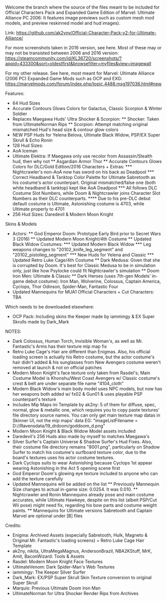 Welcome the branch where the source of the files meant to be included for Official Characters Pack and Expanded Game Edition of Marvel: Ultimate Alliance PC 2006: It features image previews such as custom mesh mod models, and preview reskinned model and hud images).

Link: https://github.com/ak2yny/Official-Character-Pack-v2-for-Ultimate-Alliance/

For more screenshots taken in 2016 version, see here. Most of these may or may not be transisted between 2006 and 2016 version: https://steamcommunity.com/id/KL36720/screenshots/?appid=433300&sort=oldestfirst&browsefilter=myfiles&view=imagewall

For my other release. See here, most meant for Marvel: Ultimate Alliance (2006 PC) Expanded Game Mods such as OCP and EXG: https://marvelmods.com/forum/index.php/topic,4488.msg197036.html#new

Features:

* 64 Hud Sizes
* Accurate Contours Glows Colors for Galactus, Classic Scorpion & Winter Soldier
* Replaces Maegawa Huds' Ultra Shocker & Scorpion:
** Shocker: Taken from UltimateNorman Rips
** Scorpion: Attempt matching original mismatched Hud's head size & contour glow colors
* NEW PSP Huds for Yelena Belova, Ultimate Black Widow, PSP/EX Super Skrull & Echo Ronin
* 128 Hud Sizes:
* AoA Iceman
* Ultimate Elektra: If Maegawa only use recolor from Assassin/Stealth hud, then why not 
** Asgardian Armor Thor
** Accurate Contours Glows Colors for DLC/Gold Edition/2016 Characters + Extras:
*** Nightcrawler's non-AoA now has sword on his back as Deadpool
*** Correct Headband & Tanktop Color Palette for Ultimate Sabretooth as his costume's actor counterpart. Original mismatched/false one (both white headband & tanktop) kept like AoA Deadpool
*** All follows DLC Costume Slot Numbers, while Doom & Nightcrawler joins Character Slot Numbers as their DLC counterparts.
**** Due to his pre-DLC debut default costume is Ultimate, Astonishing costume is 4703, while Ultimate properly to 4701
* 256 Hud Sizes: Daredevil & Modern Moon Knight

Skins & Models
* Actors:
** God Emperor Doom: Prototype Early Bird prior to Secret Wars 3 (2016)
** Updated Modern Moon Knight/4th Costume
** Updated Black Widow Costumes:
*** Updated Modern Black Widow
*** Leg weapons changes to "20102_knife_leg_segment" and "20102_pistolleg_segment"
*** New Huds for Yelena and Classic
*** Updated Retro Luke Cage/4th Costume
** Dark Medusa: Given that she is corrupted by Doom. It's best for Classic Medusa to be in simulation only, just like how Psylocke could fit Nightcrawler's simulation
** Doom Iron Men: Ultimate & Classic
** Dark Heroes (uses 7th-gen Models' in-game debut costume): Iron Man, Wolverine, Colossus, Captain America, Cyclops, Thor Odinson, Spider-Man, Fantastic Four
* Updated Mannequins for MUA1 Official Characters + Cut Characters: TBA

Which needs to be downloaded elsewhere:
* OCP Pack: Including skins the Keeper made by iammingy & EX Super Skrulls made by Dark_Mark

NOTES:
* Dark Colossus, Human Torch, Invisible Woman's, as well as Mr. Fantastic's Arms has their texture mip map fix
* Retro Luke Cage's Hair are different than Enigmas. Also, his official loading screen is actually his Retro costume, but the actor costume's hair didn't added & his sunglasses from New Avengers costume weren't removed at launch & not on official patches
* Modern Moon Knight's face texture only taken from Rasdel's; Main Costume Model is Khonshu/West Coast Avengers w/ Classic costume's crest & belt are under separate file name "4104_cloth"
* Modern Black Widow's main body model uses NPC models, but now has her weapons both added w/ fx02 & Gun01 & uses playable PSP counterpart's texture
* Includes Mip Maps ini Template by ak2ny: 5 of them for diffuse, spec, normal, glow & metallic one, which requires you to copy paste textures' file directory source names.
  You can only get main texture map datas in Skinner UI, not the mip maps' data
  EG: "imageListFilename = D://Ravensdata/19_drdoom/goddoom_d.png"
* Modern Moon Knight & Black Widow Model assets included
* Daredevil's 256 Huds also made by myself to matches Maegawa's
* Silver Surfer's Captain Universe & Shadow Surfer's Hud Fixes. Also, their costume file directory remains "8001.png", particularly on Shadow Surfer to match his costume's surfboard texture color, due to the board's textures uses his actor costume textures.
* Dark Cyclops suits to wear Astonishing because Cyclops 1st appear wearing Astonishing in the Act 5 opening scene first
* God Emperor Doom's glowing eye texture included to anyone who can add the texture carefully
* Updated Mannequins will be added on the list
** Previously Mannequin Size changes to actual in-game size: 0.0254. It was 0.010.
** Nightcrawler and Ronin Mannequins already pose and main costume accurates, while Ultimate Hawkeye, despite on this list (albeit PSP/Cut Wii pose) might need fix, regarding his bow parts and costume weight paints.
** Mannequins for Ultimate versions Sabretooth and Captain Marvel are optional under [B] files

Credits:
* Enigma: Archived Assets (especially Sabretooth, Hulk, Magneto & Original Mr. Fantastic's loading screens) + Retro Luke Cage Hair Template
* ak2ny, nikita, UltraMegaMagnus, AndersonBrazil, NBA2KStuff, MrK, Amit, BaconWizard: Tools & Assets
* Rasdel: Modern Moon Knight Face Textures
* UltimateVenom: Dark Spider-Man's Web Textures
* iammingy: The Keeper Silver Surfer
* Dark_Mark: EX/PSP Super Skrull Skin Texture conversion to original Super Skrull
* Marquis: Previous Ultimate Doom Iron Man
* UltimateNorman for Ultra Shocker Render Rips from Archives
